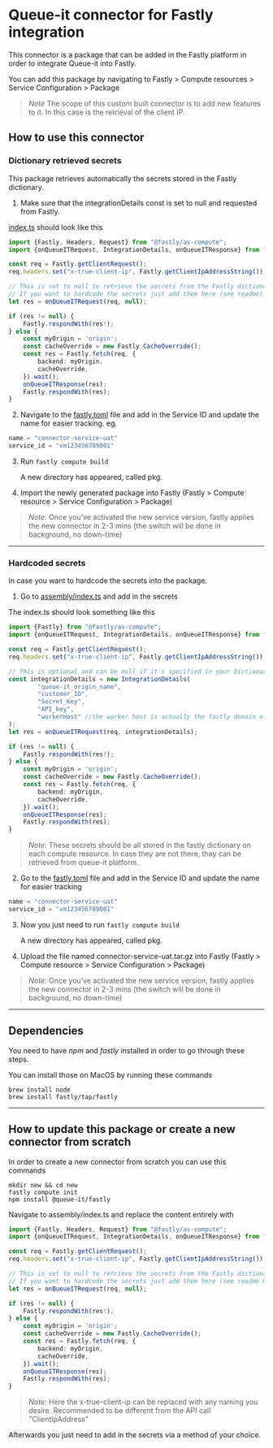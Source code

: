 # Queue-it connector for Fastly integration

This connector is a package that can be added in the Fastly platform in order to integrate Queue-it into Fastly.

You can add this package by navigating to Fastly > Compute resources > Service Configuration > Package


> *Note* The scope of this custom built connector is to add new features to it. In this case is the retrieval of the client IP.


## How to use this connector

### **Dictionary retrieved secrets**

This package retrieves automatically the secrets stored in the Fastly dictionary.

1. Make sure that the integrationDetails const is set to null and requested from Fastly.

[index.ts](assembly/index.ts) should look like this

```ts
import {Fastly, Headers, Request} from "@fastly/as-compute";
import {onQueueITRequest, IntegrationDetails, onQueueITResponse} from "@queue-it/fastly";

const req = Fastly.getClientRequest();
req.headers.set("x-true-client-ip", Fastly.getClientIpAddressString());

// This is set to null to retrieve the secrets from the Fastly dictionary
// If you want to hardcode the secrets just add them here (see readme)
let res = onQueueITRequest(req, null);

if (res != null) {
    Fastly.respondWith(res!);
} else {
    const myOrigin = 'origin';
    const cacheOverride = new Fastly.CacheOverride();
    const res = Fastly.fetch(req, {
        backend: myOrigin,
        cacheOverride,
    }).wait();
    onQueueITResponse(res);
    Fastly.respondWith(res);
} 
```
2. Navigate to the [fastly.toml](fastly.toml) file and add in the Service ID and update the name for easier tracking. eg.
```ts
name = "connector-service-uat"
service_id = "vm123456789001"
```
3. Run `fastly compute build`

    A new directory has appeared, called pkg.

4. Import the newly generated package into Fastly (Fastly > Compute resource > Service Configuration > Package)

> *Note:* Once you’ve activated the new service version, fastly applies the new connector in 2-3 mins (the switch will be done in background, no down-time)

----
### **Hardcoded secrets**

In case you want to hardcode the secrets into the package.

1. Go to [assembly/index.ts](assembly/index.ts) and add in the secrets

The index.ts should look something like this

```ts
import {Fastly} from "@fastly/as-compute";
import {onQueueITRequest, IntegrationDetails, onQueueITResponse} from "@queue-it/fastly";

const req = Fastly.getClientRequest();
req.headers.set("x-true-client-ip", Fastly.getClientIpAddressString());

// This is optional and can be null if it's specified in your Dictionary
const integrationDetails = new IntegrationDetails(
        "queue-it_origin_name",
        "customer_ID",
        "Secret_Key",
        "API_key",
        "workerHost" //the worker host is actually the fastly domain of your compute resource.
);
let res = onQueueITRequest(req, integrationDetails);

if (res != null) {
    Fastly.respondWith(res!);
} else {
    const myOrigin = 'origin';
    const cacheOverride = new Fastly.CacheOverride();
    const res = Fastly.fetch(req, {
        backend: myOrigin,
        cacheOverride,
    }).wait();
    onQueueITResponse(res);
    Fastly.respondWith(res);
} 
```
> *Note:* These secrets should be all stored in the fastly dictionary on each compute resource.
In case they are not there, they can be retrieved from queue-it platform.

2. Go to the [fastly.toml](fastly.toml) file and add in the Service ID and update the name for easier tracking

```ts
name = "connector-service-uat"
service_id = "vm123456789001"
```

3. Now you just need to run `fastly compute build`

    A new directory has appeared, called pkg.

4. Upload the file named connector-service-uat.tar.gz into Fastly (Fastly > Compute resource > Service Configuration > Package)

>*Note:* Once you’ve activated the new service version, fastly applies the new connector in 2-3 mins (the switch will be done in background, no down-time)

----

## Dependencies

You need to have *npm* and *fastly* installed in order to go through these steps.

You can install those on MacOS by running these commands

```
brew install node
brew install fastly/tap/fastly
```
----

## How to update this package or create a new connector from scratch

In order to create a new connector from scratch you can use this commands

```
mkdir new && cd new
fastly compute init
npm install @queue-it/fastly
```

Navigate to assembly/index.ts and replace the content entirely with

```ts
import {Fastly, Headers, Request} from "@fastly/as-compute";
import {onQueueITRequest, IntegrationDetails, onQueueITResponse} from "@queue-it/fastly";

const req = Fastly.getClientRequest();
req.headers.set("x-true-client-ip", Fastly.getClientIpAddressString());

// This is set to null to retrieve the secrets from the Fastly dictionary
// If you want to hardcode the secrets just add them here (see readme Hardcoded secrets section)
let res = onQueueITRequest(req, null);

if (res != null) {
    Fastly.respondWith(res!);
} else {
    const myOrigin = 'origin';
    const cacheOverride = new Fastly.CacheOverride();
    const res = Fastly.fetch(req, {
        backend: myOrigin,
        cacheOverride,
    }).wait();
    onQueueITResponse(res);
    Fastly.respondWith(res);
} 
```

> *Note:* Here the x-true-client-ip can be replaced with any naming you desire. Recommended to be different from the API call "ClientIpAddress"

Afterwards you just need to add in the secrets via a method of your choice.